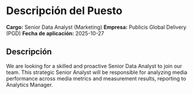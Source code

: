 # Descripción del Puesto

**Cargo:** Senior Data Analyst (Marketing)
**Empresa:** Publicis Global Delivery (PGD)
**Fecha de aplicación:** 2025-10-27

## Descripción


We are looking for a skilled and proactive Senior Data Analyst to join our team. This strategic Senior Analyst will be responsible for analyzing media performance across media metrics and measurement results, reporting to Analytics Manager.

